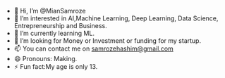 - 👋 Hi, I’m @MianSamroze
- 👀 I’m interested in AI,Machine Learning, Deep Learning, Data Science, Entrepreneurship and Business.
- 🌱 I’m currently learning ML.
- 💞️ I’m looking for Money or Investment or funding for my startup.
- 📫 You can contact me on samrozehashim@gmail.com
- 😄 Pronouns: Making.
- ⚡ Fun fact:My age is only 13.

<!---
MianSamroze/MianSamroze is a ✨ special ✨ repository because its `README.md` (this file) appears on your GitHub profile.
You can click the Preview link to take a look at your changes.
--->

